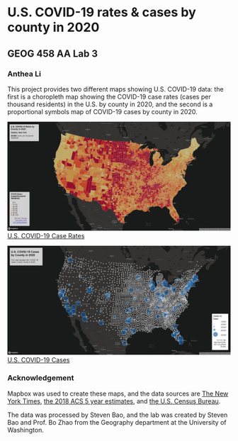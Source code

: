# U.S. COVID-19 rates & cases by county in 2020
## GEOG 458 AA Lab 3
### Anthea Li

This project provides two different maps showing U.S. COVID-19 data: the first is a choropleth map showing the COVID-19 case rates (cases per thousand residents) in the U.S. by county in 2020, and the second is a proportional symbols map of COVID-19 cases by county in 2020.

![COVID Rates](img/map1.png)
[U.S. COVID-19 Case Rates](https://anthealigeog.github.io/geog458lab3/map1.html)

![COVID Cases](img/map2.png)
[U.S. COVID-19 Cases](https://anthealigeog.github.io/geog458lab3/map2.html)

### Acknowledgement
Mapbox was used to create these maps, and the data sources are [The New York Times](https://github.com/nytimes/covid-19-data/blob/43d32dde2f87bd4dafbb7d23f5d9e878124018b8/live/us-counties.csv), [the 2018 ACS 5 year estimates](https://data.census.gov/cedsci/table?g=0100000US.050000&d=ACS%205-Year%20Estimates%20Data%20Profiles&tid=ACSDP5Y2018.DP05&hidePreview=true), and [the U.S. Census Bureau](https://www.census.gov/geographies/mapping-files/time-series/geo/carto-boundary-file.html).

The data was processed by Steven Bao, and the lab was created by Steven Bao and Prof. Bo Zhao from the Geography department at the University of Washington.